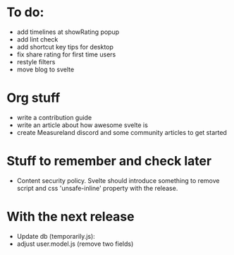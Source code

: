 # To do:

- add timelines at showRating popup
- add lint check
- add shortcut key tips for desktop
- fix share rating for first time users
- restyle filters
- move blog to svelte

# Org stuff

- write a contribution guide
- write an article about how awesome svelte is
- create Measureland discord and some community articles to get started

# Stuff to remember and check later

- Content security policy. Svelte should introduce something to remove script and css 'unsafe-inline' property with the release.

# With the next release

- Update db (temporarily.js):
- adjust user.model.js (remove two fields)
